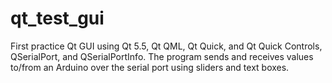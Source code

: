 # qt_test_gui
First practice Qt GUI using Qt 5.5, Qt QML, Qt Quick, and Qt Quick Controls, QSerialPort, and QSerialPortInfo.  The program sends and receives values to/from an Arduino over the serial port using sliders and text boxes.
